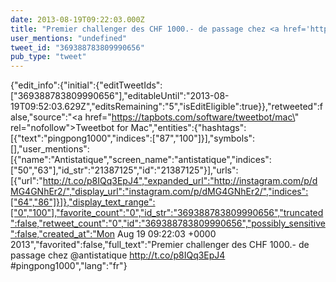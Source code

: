 ```yaml
---
date: 2013-08-19T09:22:03.000Z
title: "Premier challenger des CHF 1000.- de passage chez <a href='http://twitter.com/antistatique'>@antistatique</a> http://t.co/p8IQq3EpJ4 #pingpong1000″"
user_mentions: "undefined"
tweet_id: "369388783809990656"
pub_type: "tweet"
---
```

{"edit_info":{"initial":{"editTweetIds":["369388783809990656"],"editableUntil":"2013-08-19T09:52:03.629Z","editsRemaining":"5","isEditEligible":true}},"retweeted":false,"source":"<a href=\"https://tapbots.com/software/tweetbot/mac\" rel=\"nofollow\">Tweetbot for Mac</a>","entities":{"hashtags":[{"text":"pingpong1000","indices":["87","100"]}],"symbols":[],"user_mentions":[{"name":"Antistatique","screen_name":"antistatique","indices":["50","63"],"id_str":"21387125","id":"21387125"}],"urls":[{"url":"http://t.co/p8IQq3EpJ4","expanded_url":"http://instagram.com/p/dMG4GNhEr2/","display_url":"instagram.com/p/dMG4GNhEr2/","indices":["64","86"]}]},"display_text_range":["0","100"],"favorite_count":"0","id_str":"369388783809990656","truncated":false,"retweet_count":"0","id":"369388783809990656","possibly_sensitive":false,"created_at":"Mon Aug 19 09:22:03 +0000 2013","favorited":false,"full_text":"Premier challenger des CHF 1000.- de passage chez @antistatique http://t.co/p8IQq3EpJ4 #pingpong1000","lang":"fr"}
